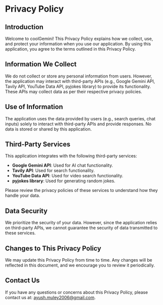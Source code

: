 # Privacy Policy

## Introduction
Welcome to coolGemini! This Privacy Policy explains how we collect, use, and protect your information when you use our application. By using this application, you agree to the terms outlined in this Privacy Policy.

## Information We Collect
We do not collect or store any personal information from users. However, the application may interact with third-party APIs (e.g., Google Gemini API, Tavily API, YouTube Data API, pyjokes library) to provide its functionality. These APIs may collect data as per their respective privacy policies.

## Use of Information
The application uses the data provided by users (e.g., search queries, chat inputs) solely to interact with third-party APIs and provide responses. No data is stored or shared by this application.

## Third-Party Services
This application integrates with the following third-party services:
- **Google Gemini API**: Used for AI chat functionality.
- **Tavily API**: Used for search functionality.
- **YouTube Data API**: Used for video search functionality.
- **pyjokes library**: Used for generating random jokes.

Please review the privacy policies of these services to understand how they handle your data.

## Data Security
We prioritize the security of your data. However, since the application relies on third-party APIs, we cannot guarantee the security of data transmitted to these services.

## Changes to This Privacy Policy
We may update this Privacy Policy from time to time. Any changes will be reflected in this document, and we encourage you to review it periodically.

## Contact Us
If you have any questions or concerns about this Privacy Policy, please contact us at: ayush.muley2006@gmail.com.